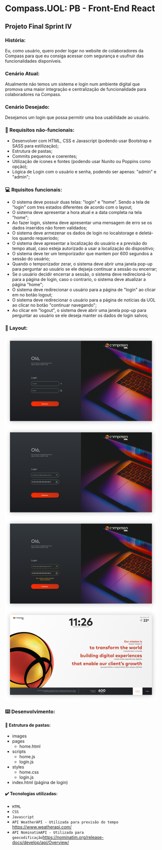 # Compass.UOL:  PB - Front-End React
## Projeto Final Sprint IV

### História:
Eu, como usuário, quero poder logar no website de colaboradores da Compass 
para que eu consiga acessar com segurança e usufruir das funcionalidades disponíveis.

### Cenário Atual:
Atualmente não temos um sistema e login num ambiente digital que promova 
uma maior integração e centralização de funcionalidade para colaboradores na Compass.⠀⠀⠀

### Cenário Desejado:
Desejamos um login que possa permitir uma boa usabilidade ao usuário.

### 🔨 Requisitos não-funcionais:
* Desenvolver com HTML, CSS e Javascript (podendo usar Bootstrap e SASS para estilização);
* Estrutura de pastas;
* Commits pequenos e coerentes;
* Utilização de ícones e fontes (podendo usar Nunito ou Poppins como opção);
* Lógica de Login com o usuário e senha, podendo ser apenas: "admin" e "admin";


### :computer:  Rquisitos funcionais:
* O sistema deve possuir duas telas: "login" e "home". Sendo a tela de "login" com tres estados diferentes de acordo com o layout;
* O sistema deve apresentar a hora atual e a data completa na tela "home";
* Ao fazer login, sistema deve apresentar uma mensagem de erro se os dados inseridos não forem validados;
* O sistema deve armezenar os dados de login no localstorage e deletá-los quando requeriodo;
* O sistema deve apresentar a localização do usuário e a previsão do tempo atual, caso esteja autorizado a usar a localização do dispositivo;
* O sistema deve ter um temporizador que mantem por 600 segundos a sessão do usuário;
* Quando o temporizador zerar, o sistema deve abrir uma janela pop-up para perguntar ao usuário se ele dejseja continuar a sessão ou encerrar;
* Se o usuário decidir encerrar a sessão, o sistema deve redirecioná-lo para a página de login, caso o contrario, o sistema deve atualizar a página "home";
* O sistema deve redirecionar o usuário para a página de "login" ao clicar em no botão logout;
* O sistema deve redirecionar o usuário para a página de notícias da UOL ao clicar no botão "continuar navegando";
* Ao clicar em "logout", o sistema deve abrir uma janela pop-up para perguntar ao usuário se ele deseja manter os dados de login salvos;

### :scroll: Layout:
![imagem](images/Login.png) <br>
![imagem](images/Login%20Preenchido.png) <br>
![imagem](images/Login%20error.png) <br>
![imagem](images/Home.png) <br>


 ### 	:keyboard: Desenvolvimento:
 #### :briefcase: Estrutura de pastas:
 <ul>
 <li>images</li>
 <li>pages
  <ul><li>home.html</li></ul>
 </li>
  <li>scripts
    <ul><li>home.js</li><li>login.js</li></ul>
  </li>
  <li>styles
    <ul><li>home.css</li><li>login.js</li></ul>
  </li>
  <li>index.html (página de login)</li> 
  </ul>
  
 #### ✔️ Tecnologias utilizadas:

- ``HTML``
- ``CSS``
- ``Javascript``
-  ``API WeatherAPI - Utilizada para previsão do tempo `` https://www.weatherapi.com/
-  ``API NominatimAPI - Utilizada para geocodificação``https://nominatim.org/release-docs/develop/api/Overview/
 
